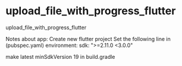# upload_file_with_progress_flutter
upload_file_with_progress_flutter

Notes about app:
Create new flutter project
Set the following line in (pubspec.yaml)
environment:
  sdk: ">=2.11.0 <3.0.0"
  
make latest minSdkVersion 19 in build.gradle
